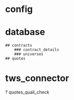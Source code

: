 # config
# database
    ## contracts
        ### contract_details
        ### universes
    ## quotes
# tws_connector

? quotes_quali_check

